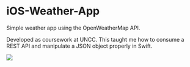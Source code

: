 # iOS-Weather-App
Simple weather app using the OpenWeatherMap API.

Developed as coursework at UNCC. This taught me how to consume a REST API and manipulate a JSON object properly in Swift.

![](/Weather-App-UI.gif)
